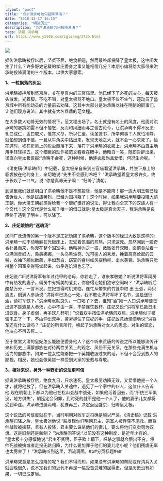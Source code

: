 ```yaml
---
layout: "post"
title: "奇才洪承畴为何投降满清？"
date: "2018-12-17 16:15"
categories: "明清历史"
description: "奇才洪承畴为何投降满清？"
tags: 清朝 洪承畴
url: https://www.y5000.com/zgls/mq/2730.html
---
```






![](https://img.y5000.com/uploads/allimg/160610/4-160610001I4U0.jpg)

据传洪承畴被俘以后，坚贞不屈，绝食相逼，然而最终却投降了皇太极，这中间发生了什么？许多野史记载的孝庄委身之事又能相信几分？本期小编将给大家带来洪承畴投降满清的三个版本，以供大家思索。

**1、一粒飘落的灰尘**

洪承畴被押解到盛京后，关在皇宫内的三官庙里。他已经下了必死的决心，每天披头散发，光着脚，不吃不喝，对皇太极骂不绝口。皇太极不仅不生气，还动员了盛京城中所有能动员的力量前去劝降，这其中大部分是洪承畴以往在明朝的同事们，让他们现身说法。其中就有大名鼎鼎的范文程。

在大多数人劝降无效的情况下，范文程出场了。名士就是有名士的风度，他面对洪承畴的暴跳如雷不但不恼怒，反而和风细雨与之谈古论今，让洪承畴不得不反思:孔曰成仁，孟曰取义，惟其义尽，所以仁至。读圣贤书，所学何事？人就怕冷静，就怕想到值不值，一旦从牛角尖中钻出来，发现天地之大，就不会一心求死了。恰在这时，积在房梁上的灰尘飘落下来，落在了洪承畴的衣服上，洪承畴不由自主地用手轻轻掸去。这个细微的动作被范文程看在眼中，他暗自一笑，随即告辞出来，径直向皇太极禀报:“承畴不会死，这种时候，他连衣服尚且爱惜，何况生命呢。
”

《清史稿·洪承畴传》中记载，皇太极亲自来到三官庙看望洪承畴，并脱下身上的貂裘披在他的身上，亲切地说:“先生不会感到冷吧？
”洪承畴望着皇太极许久，终于长叹了一口气，说:“你是真命天子啊！ ”归降了清朝。

到这里我们就该明白了洪承畴他不是不想投降，他是不能降！那一边大明王朝已经告诉世人，他是民族英烈，已经为国捐躯了！这个时候，如果我洪承畴要投降大清王朝，你大清王朝必须得给我一个很好很好的说法，得让我向全天下的汉族人有一个交代！这个交代是什么呢？唯一的借口就是:皇太极是真命天子，我洪承畴是良臣终于遇到了明主，可以降了。

**2、庄妃娘娘的“迷魂汤”**

民间广泛流传的另一个版本是庄妃劝降了洪承畴，这个版本的经过大致是这样的:洪承畴一动不动地躺在光板床上，忍受着饥渴的煎熬，只求速死。忽然闻到一股奇香扑鼻而来，弥漫在整个囚室中。他精神为之一振，微微张开双眼，面前竟站着一位满洲贵妇人，袅袅娜娜，一头乌黑油亮、光可鉴人的秀发，挽着高高耸起的云髻，衣袖下腕似嫩藕，手如葱白，窈窕的身材如风摆杨柳、出水芙蓉。洪承畴只觉得整个囚室变得亮堂起来，似乎连饥渴也忘了。

庄妃说:“听说洪将军有年过花甲的老母，你若走了，谁来孝敬她？听说洪将军闺房中有结发的妻子，偏房中有娇美的爱妾，你舍得让她们独守空闺吗？
”洪承畴听后酸楚万分，一言不发。庄妃觉得时机来临，连忙从带来的竹篮中取 出
玉壶，两只酒盅，倒满人参汤说:“洪将军已决心一死，我不敢让洪将军坏了名节，这是送行酒，请将军饮下。”洪承畴沉默良久，一口喝了下去，谁知“酒”刚一入口洪承畴便觉出这不是酒是人参汤，心中不由一喜，不禁连饮数杯。庄妃又说:“洪将军已数日未进饮食，身子虚弱，再多饮几杯吧！”说着双手按住洪承畴的双肩，洪承畴似乎被雷电击了一下，不由伸出双手，紧紧握住了庄妃的手。庄妃故意娇滴滴地说:“洪将军还有什么话吗？
”庄妃的所言所行，唤起了洪承畴对女人的思念，对生的留恋，他决心不再去死……

至于堂堂大清的皇妃怎么能随便委身他人？这个听来荒唐的传说之所以能够流传开来和历史上满蒙部族在对待两性关系上的观念、风俗不无关系。在那些充满生机与活力的部族中，如果一位女性能够把一个英雄收服过来的话，不但不会受到族人的鄙视，相反，她也会像英雄一样受到大家的爱戴与尊敬。

**3、相对来说，另外一种野史的说法更可信**

据说洪承畴被俘后，绝食九日，只求速死。皇太极见劝降无效，又爱惜他是一个人才，就将他放了。但在洪承畴入关途中，遇见了一个家中的仆人，这位仆人告诉他:现在明朝上下都以为他已在松山会战中战死，如果他活着回去，而“所统三军俱没，地方俱失”，朝廷定会问罪，到时死的就不是他一个人了，他的妻子儿女都将受到牵连。洪承畴进退两难，犹豫再三，决定返回盛京，归降皇太极。

这个说法的可信度就在于，当时明朝对败军之将确是施以严惩。《清史稿》记载:洪承畴归降之后，皇太极对他说:“朕发现你们明朝君主，宗室人被俘获不施救。而将帅战败被擒获，若有人投降，君主要么诛杀他们的妻儿，要么将他们变卖罚为奴隶。这是旧制还是新制？
”洪承畴回答说:“以前没有这种制度，是近年才有的。
”皇太极十分感慨地说:“君主不贤明，臣子欺上瞒下，枉杀之事就会层出不穷。将帅死战被擒或者走投无路归降，为什么要加罪于他们的妻儿老小呢？他们残虐无辜也太厉害了！
”洪承畴听到这里，泪流满面。#p#分页标题#e#

洪承畴究竟是怎么投降的呢？我们不得而知。如果没有洪承畴的帮助或许清兵入关就会晚很久，说不定我们的近代不再是一幅受苦受难的屈辱史。但是历史没有如果，一切已成定局。
